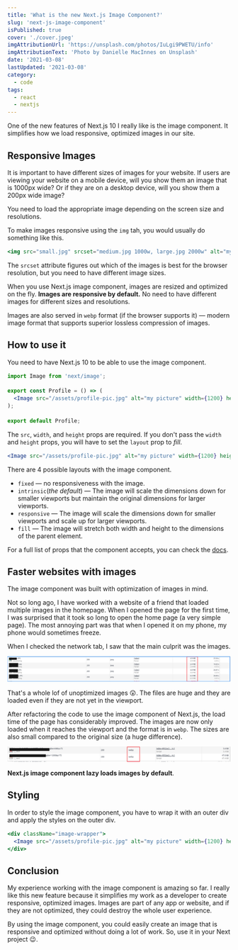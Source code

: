 ```yaml
---
title: 'What is the new Next.js Image Component?'
slug: 'next-js-image-component'
isPublished: true
cover: './cover.jpeg'
imgAttributionUrl: 'https://unsplash.com/photos/IuLgi9PWETU/info'
imgAttributionText: 'Photo by Danielle MacInnes on Unsplash'
date: '2021-03-08'
lastUpdated: '2021-03-08'
category:
  - code
tags:
  - react
  - nextjs
---
```


One of the new features of Next.js 10 I really like is the image component. It simplifies how we load responsive, optimized images in our site.

## Responsive Images

It is important to have different sizes of images for your website. If users are viewing your website on a mobile device, will you show them an image that is 1000px wide? Or if they are on a desktop device, will you show them a 200px wide image?

You need to load the appropriate image depending on the screen size and resolutions.

To make images responsive using the `img` tah, you would usually do something like this.

```jsx
<img src="small.jpg" srcset="medium.jpg 1000w, large.jpg 2000w" alt="my-image">
```

The `srcset` attribute figures out which of the images is best for the browser resolution, but you need to have different image sizes.

When you use Next.js image component, images are resized and optimized on the fly. **Images are responsive by default.** No need to have different images for different sizes and resolutions.

Images are also served in `webp` format (if the browser supports it) — modern image format that supports superior lossless compression of images.

## How to use it

You need to have Next.js 10 to be able to use the image component.

```jsx
import Image from 'next/image';

export const Profile = () => (
  <Image src="/assets/profile-pic.jpg" alt="my picture" width={1200} height={900} />
);

export default Profile;
```

The `src`, `width`, and `height` props are required. If you don't pass the `width` and `height` props, you will have to set the `layout` prop to _fill_.

```jsx
<Image src="/assets/profile-pic.jpg" alt="my picture" width={1200} height={900} layout="fill" />
```

There are 4 possible layouts with the image component.

- `fixed` — no responsiveness with the image.
- `intrinsic`(_the default_) — The image will scale the dimensions down for smaller viewports but maintain the original dimensions for larger viewports.
- `responsive` — The image will scale the dimensions down for smaller viewports and scale up for larger viewports.
- `fill` — The image will stretch both width and height to the dimensions of the parent element.

For a full list of props that the component accepts, you can check the [docs](https://nextjs.org/docs/api-reference/next/image).

## Faster websites with images

The image component was built with optimization of images in mind.

Not so long ago, I have worked with a website of a friend that loaded multiple images in the homepage. When I opened the page for the first time, I was surprised that it took so long to open the home page (a very simple page). The most annoying part was that when I opened it on my phone, my phone would sometimes freeze.

When I checked the network tab, I saw that the main culprit was the images.

![unoptimized images in network tab](image-unoptimized-network-tab.png)

That's a whole lof of unoptimized images 😲. The files are huge and they are loaded even if they are not yet in the viewport.

After refactoring the code to use the image component of Next.js, the load time of the page has considerably improved. The images are now only loaded when it reaches the viewport and the format is in `webp`. The sizes are also small compared to the original size (a huge difference).

![unoptimized images in network tab](image-optimized-network-tab.png)

**Next.js image component lazy loads images by default**.

## Styling

In order to style the image component, you have to wrap it with an outer div and apply the styles on the outer div.

```jsx
<div className="image-wrapper">
  <Image src="/assets/profile-pic.jpg" alt="my picture" width={1200} height={900} layout="fill" />
</div>
```

## Conclusion

My experience working with the image component is amazing so far. I really like this new feature because it simplifies my work as a developer to create responsive, optimized images. Images are part of any app or website, and if they are not optimized, they could destroy the whole user experience.

By using the image component, you could easily create an image that is responsive and optimized without doing a lot of work. So, use it in your Next project 😉.

